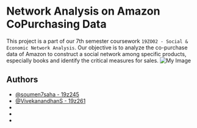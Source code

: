 
# Network Analysis on Amazon CoPurchasing Data

This project is a part of our 7th semester coursework `19ZO02 - Social & Economic Network Analysis`. Our objective is to analyze the co-purchase data of Amazon to construct a social network among specific products, especially books and identify the critical measures for sales.
![My Image](../images/Amazon-book-co-purchasing-graph.png)

## Authors
- [@soumen7saha - 19z245](https://www.github.com/soumen7saha)
- [@VivekanandhanS - 19z261](https://github.com/Vivekanandhan-Sankar)
- 
-
-

